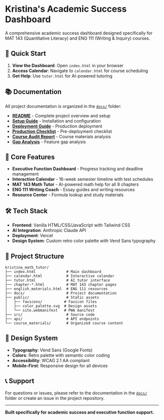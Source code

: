 
# Kristina's Academic Success Dashboard

A comprehensive academic success dashboard designed specifically for MAT 143 (Quantitative Literacy) and ENG 111 (Writing & Inquiry) courses.

## 🚀 Quick Start

1. **View the Dashboard**: Open `index.html` in your browser
2. **Access Calendar**: Navigate to `calendar.html` for course scheduling
3. **Get Help**: Use `tutor.html` for AI-powered tutoring

## 📚 Documentation

All project documentation is organized in the [`docs/`](./docs/) folder:

- [**README**](./docs/README.md) - Complete project overview and setup
- [**Setup Guide**](./docs/SETUP_GUIDE.md) - Installation and configuration
- [**Deployment Guide**](./docs/DEPLOYMENT_GUIDE.md) - Production deployment
- [**Production Checklist**](./docs/PRODUCTION_CHECKLIST.md) - Pre-deployment checklist
- [**Course Audit Report**](./docs/course_audit_report.md) - Course materials analysis
- [**Gap Analysis**](./docs/detailed_gap_analysis.md) - Feature gap analysis

## 🎯 Core Features

- **Executive Function Dashboard** - Progress tracking and deadline management
- **Interactive Calendar** - 16-week semester timeline with test schedules
- **MAT 143 Math Tutor** - AI-powered math help for all 8 chapters
- **ENG 111 Writing Coach** - Essay guides and writing resources
- **Resource Center** - Formula lookup and study materials

## 🛠️ Tech Stack

- **Frontend**: Vanilla HTML/CSS/JavaScript with Tailwind CSS
- **AI Integration**: Anthropic Claude API
- **Deployment**: Vercel
- **Design System**: Custom retro color palette with Vend Sans typography

## 📁 Project Structure

```
kristina_math_tutor/
├── index.html              # Main dashboard
├── calendar.html           # Interactive calendar
├── tutor.html              # AI tutor interface
├── chapter-*.html          # MAT 143 chapter pages
├── english_materials.html  # ENG 111 resources
├── docs/                   # Project documentation
├── public/                 # Static assets
│   ├── favicons/          # Favicon files
│   ├── color_palette.svg  # Design assets
│   └── site.webmanifest   # PWA manifest
├── src/                    # Source code
├── api/                    # API endpoints
└── course_materials/       # Organized course content
```

## 🎨 Design System

- **Typography**: Vend Sans (Google Fonts)
- **Colors**: Retro palette with semantic color coding
- **Accessibility**: WCAG 2.1 AA compliant
- **Mobile-First**: Responsive design for all devices

## 📞 Support

For questions or issues, please refer to the documentation in the [`docs/`](./docs/) folder or create an issue in the project repository.

---

**Built specifically for academic success and executive function support.**
